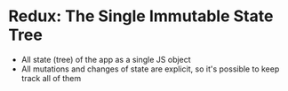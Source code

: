 # Redux: The Single Immutable State Tree

* All state (tree) of the app as a single JS object
* All mutations and changes of state are explicit, so it's possible to keep track all of them
